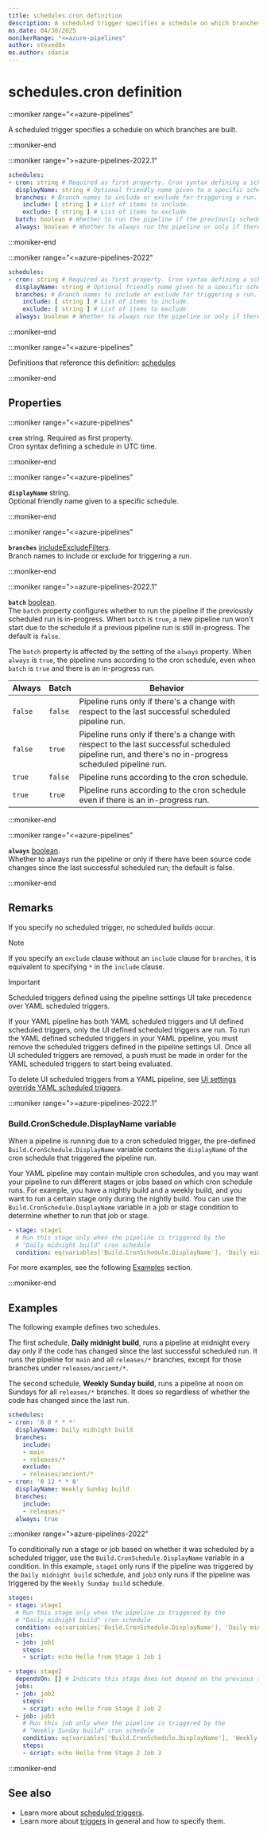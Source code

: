 ```yaml
---
title: schedules.cron definition
description: A scheduled trigger specifies a schedule on which branches are built.
ms.date: 04/30/2025
monikerRange: "<=azure-pipelines"
author: steved0x
ms.author: sdanie
---
```


# schedules.cron definition

<!-- :::description::: -->
:::moniker range="<=azure-pipelines"

<!-- :::editable-content name="description"::: -->
A scheduled trigger specifies a schedule on which branches are built.
<!-- :::editable-content-end::: -->

:::moniker-end
<!-- :::description-end::: -->

<!-- :::syntax::: -->
:::moniker range=">=azure-pipelines-2022.1"

```yaml
schedules:
- cron: string # Required as first property. Cron syntax defining a schedule in UTC time.
  displayName: string # Optional friendly name given to a specific schedule.
  branches: # Branch names to include or exclude for triggering a run.
    include: [ string ] # List of items to include.
    exclude: [ string ] # List of items to exclude.
  batch: boolean # Whether to run the pipeline if the previously scheduled run is in-progress; the default is false.
  always: boolean # Whether to always run the pipeline or only if there have been source code or pipeline settings changes since the last successful scheduled run. The default is false.
```

:::moniker-end

:::moniker range="<=azure-pipelines-2022"

```yaml
schedules:
- cron: string # Required as first property. Cron syntax defining a schedule in UTC time.
  displayName: string # Optional friendly name given to a specific schedule.
  branches: # Branch names to include or exclude for triggering a run.
    include: [ string ] # List of items to include.
    exclude: [ string ] # List of items to exclude.
  always: boolean # Whether to always run the pipeline or only if there have been source code or pipeline settings changes since the last successful scheduled run. The default is false.
```

:::moniker-end
<!-- :::syntax-end::: -->

<!-- :::parents::: -->
:::moniker range="<=azure-pipelines"

Definitions that reference this definition: [schedules](schedules.md)

:::moniker-end
<!-- :::parents-end::: -->

## Properties

<!-- :::properties::: -->
<!-- :::item name="cron"::: -->
:::moniker range="<=azure-pipelines"

**`cron`** string. Required as first property.<br><!-- :::editable-content name="propDescription"::: -->
Cron syntax defining a schedule in UTC time.
<!-- :::editable-content-end::: -->

:::moniker-end
<!-- :::item-end::: -->
<!-- :::item name="displayName"::: -->
:::moniker range="<=azure-pipelines"

**`displayName`** string.<br><!-- :::editable-content name="propDescription"::: -->
Optional friendly name given to a specific schedule.
<!-- :::editable-content-end::: -->

:::moniker-end
<!-- :::item-end::: -->
<!-- :::item name="branches"::: -->
:::moniker range="<=azure-pipelines"

**`branches`** [includeExcludeFilters](include-exclude-filters.md).<br><!-- :::editable-content name="propDescription"::: -->
Branch names to include or exclude for triggering a run.
<!-- :::editable-content-end::: -->

:::moniker-end
<!-- :::item-end::: -->
<!-- :::item name="batch"::: -->
:::moniker range=">=azure-pipelines-2022.1"

**`batch`** [boolean](boolean.md).<br><!-- :::editable-content name="propDescription"::: -->
The `batch` property configures whether to run the pipeline if the previously scheduled run is in-progress. When `batch` is `true`, a new pipeline run won't start due to the schedule if a previous pipeline run is still in-progress. The default is `false`.

The `batch` property is affected by the setting of the `always` property. When `always` is `true`, the pipeline runs according to the cron schedule, even when `batch` is `true` and there is an in-progress run.

| Always | Batch | Behavior |
|--------|-------|----------|
| `false` | `false` | Pipeline runs only if there's a change with respect to the last successful scheduled pipeline run. |
| `false` | `true` | Pipeline runs only if there's a change with respect to the last successful scheduled pipeline run, and there's no in-progress scheduled pipeline run. |
| `true` | `false` | Pipeline runs according to the cron schedule. |
| `true` | `true` | Pipeline runs according to the cron schedule even if there is an in-progress run. |
<!-- :::editable-content-end::: -->

:::moniker-end
<!-- :::item-end::: -->
<!-- :::item name="always"::: -->
:::moniker range="<=azure-pipelines"

**`always`** [boolean](boolean.md).<br><!-- :::editable-content name="propDescription"::: -->
Whether to always run the pipeline or only if there have been source code changes since the last successful scheduled run; the default is false.
<!-- :::editable-content-end::: -->

:::moniker-end
<!-- :::item-end::: -->
<!-- :::properties-end::: -->

<!-- :::remarks::: -->
<!-- :::editable-content name="remarks"::: -->
## Remarks

If you specify no scheduled trigger, no scheduled builds occur.

> [!NOTE]
> If you specify an `exclude` clause without an `include` clause for `branches`, it is equivalent to specifying `*` in the `include` clause.

> [!IMPORTANT]
> Scheduled triggers defined using the pipeline settings UI take precedence over YAML scheduled triggers.
>
> If your YAML pipeline has both YAML scheduled triggers and UI defined scheduled triggers,
> only the UI defined scheduled triggers are run.
> To run the YAML defined scheduled triggers in your YAML pipeline,
> you must remove the scheduled triggers defined in the pipeline settings UI.
> Once all UI scheduled triggers are removed, a push must be made in order for the YAML
> scheduled triggers to start being evaluated.
>
> To delete UI scheduled triggers from a YAML pipeline, see [UI settings override YAML scheduled triggers](/azure/devops/pipelines/troubleshooting/troubleshooting#ui-settings-override-yaml-scheduled-triggers).

:::moniker range=">=azure-pipelines-2022.1"

### Build.CronSchedule.DisplayName variable

When a pipeline is running due to a cron scheduled trigger, the pre-defined `Build.CronSchedule.DisplayName` variable contains the `displayName` of the cron schedule that triggered the pipeline run.

Your YAML pipeline may contain multiple cron schedules, and you may want your pipeline to run different stages or jobs based on which cron schedule runs. For example, you have a nightly build and a weekly build, and you want to run a certain stage only during the nightly build. You can use the `Build.CronSchedule.DisplayName` variable in a job or stage condition to determine whether to run that job or stage.

```yml
- stage: stage1
  # Run this stage only when the pipeline is triggered by the 
  # "Daily midnight build" cron schedule
  condition: eq(variables['Build.CronSchedule.DisplayName'], 'Daily midnight build')
```

For more examples, see the following [Examples](#examples) section.

:::moniker-end
<!-- :::editable-content-end::: -->
<!-- :::remarks-end::: -->

<!-- :::examples::: -->
<!-- :::editable-content name="examples"::: -->
## Examples

The following example defines two schedules.

The first schedule, **Daily midnight build**, runs a pipeline at midnight every day only if the code has changed since the last successful scheduled run.
It runs the pipeline for `main` and all `releases/*` branches, except for those branches under `releases/ancient/*`.

The second schedule, **Weekly Sunday build**, runs a pipeline at noon on Sundays for all `releases/*` branches.
It does so regardless of whether the code has changed since the last run.

```yaml
schedules:
- cron: '0 0 * * *'
  displayName: Daily midnight build
  branches:
    include:
    - main
    - releases/*
    exclude:
    - releases/ancient/*
- cron: '0 12 * * 0'
  displayName: Weekly Sunday build
  branches:
    include:
    - releases/*
  always: true
```

:::moniker range=">azure-pipelines-2022"

To conditionally run a stage or job based on whether it was scheduled by a scheduled trigger, use the `Build.CronSchedule.DisplayName` variable in a condition. In this example, `stage1` only runs if the pipeline was triggered by the `Daily midnight build` schedule, and `job3` only runs if the pipeline was triggered by the `Weekly Sunday build` schedule.

```yml
stages:
- stage: stage1
  # Run this stage only when the pipeline is triggered by the 
  # "Daily midnight build" cron schedule
  condition: eq(variables['Build.CronSchedule.DisplayName'], 'Daily midnight build')
  jobs:
  - job: job1
    steps:
    - script: echo Hello from Stage 1 Job 1

- stage: stage2
  dependsOn: [] # Indicate this stage does not depend on the previous stage
  jobs:
  - job: job2
    steps:
    - script: echo Hello from Stage 2 Job 2
  - job: job3 
    # Run this job only when the pipeline is triggered by the 
    # "Weekly Sunday build" cron schedule
    condition: eq(variables['Build.CronSchedule.DisplayName'], 'Weekly Sunday build')
    steps:
    - script: echo Hello from Stage 2 Job 3
```

:::moniker-end
<!-- :::editable-content-end::: -->
<!-- :::examples-end::: -->

<!-- :::see-also::: -->
<!-- :::editable-content name="seeAlso"::: -->
## See also

- Learn more about [scheduled triggers](/azure/devops/pipelines/process/scheduled-triggers).
- Learn more about [triggers](/azure/devops/pipelines/build/triggers#pr-triggers) in general and how to specify them.
<!-- :::editable-content-end::: -->
<!-- :::see-also-end::: -->
